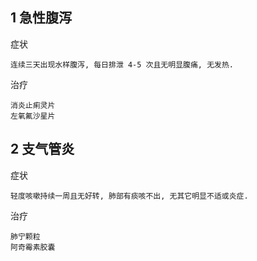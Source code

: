 ## 1 急性腹泻

症状

```
连续三天出现水样腹泻, 每日排泄 4-5 次且无明显腹痛, 无发热.
```

治疗

```
消炎止痢灵片
左氧氟沙星片
```

## 2 支气管炎

症状

```
轻度咳嗽持续一周且无好转, 肺部有痰咳不出, 无其它明显不适或炎症.
```

治疗

```
肺宁颗粒
阿奇霉素胶囊
```

